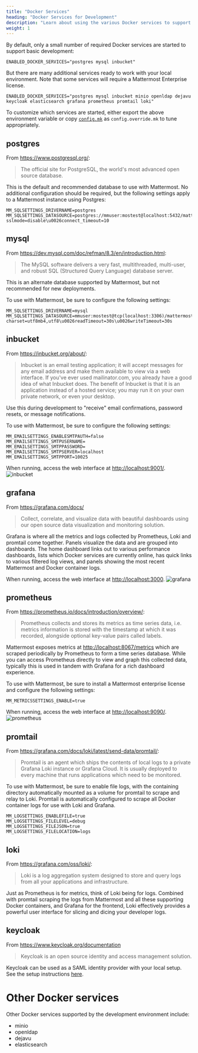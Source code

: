 ```yaml
---
title: "Docker Services"
heading: "Docker Services for Development"
description: "Learn about using the various Docker services to support your development environment."
weight: 1
---
```


By default, only a small number of required Docker services are started to support basic development:

```
ENABLED_DOCKER_SERVICES="postgres mysql inbucket"
```

But there are many additional services ready to work with your local environment. Note that some services will require a Mattermost Enterprise license.

```
ENABLED_DOCKER_SERVICES="postgres mysql inbucket minio openldap dejavu keycloak elasticsearch grafana prometheus promtail loki"
```

To customize which services are started, either export the above environment variable or copy [`config.mk`](https://github.com/mattermost/mattermost/blob/master/server/config.mk) as `config.override.mk` to tune appropriately.

## postgres

From https://www.postgresql.org/:

> The official site for PostgreSQL, the world's most advanced open source database.

This is the default and recommended database to use with Mattermost. No additional configuration should be required, but the following settings apply to a Mattermost instance using Postgres:

```
MM_SQLSETTINGS_DRIVERNAME=postgres
MM_SQLSETTINGS_DATASOURCE=postgres://mmuser:mostest@localhost:5432/mattermost_test?sslmode=disable\u0026connect_timeout=10
```

## mysql

From https://dev.mysql.com/doc/refman/8.3/en/introduction.html:

> The MySQL software delivers a very fast, multithreaded, multi-user, and robust SQL (Structured Query Language) database server.

This is an alternate database supported by Mattermost, but not recommended for new deployments.

To use with Mattermost, be sure to configure the following settings:
```
MM_SQLSETTINGS_DRIVERNAME=mysql
MM_SQLSETTINGS_DATASOURCE=mmuser:mostest@tcp(localhost:3306)/mattermost_test?charset=utf8mb4,utf8\u0026readTimeout=30s\u0026writeTimeout=30s
```

## inbucket

From https://inbucket.org/about/:

> Inbucket is an email testing application; it will accept messages for any email address and make them available to view via a web interface. If you've ever used mailinator.com, you already have a good idea of what Inbucket does. The benefit of Inbucket is that it is an application instead of a hosted service; you may run it on your own private network, or even your desktop. 

Use this during development to "receive" email confirmations, password resets, or message notifications.

To use with Mattermost, be sure to configure the following settings:
```
MM_EMAILSETTINGS_ENABLESMTPAUTH=false
MM_EMAILSETTINGS_SMTPUSERNAME=
MM_EMAILSETTINGS_SMTPPASSWORD=
MM_EMAILSETTINGS_SMTPSERVER=localhost
MM_EMAILSETTINGS_SMTPPORT=10025
```

When running, access the web interface at [http://localhost:9001/](http://localhost:9001/).
![inbucket](/img/docker/inbucket.png)

## grafana

From https://grafana.com/docs/

> Collect, correlate, and visualize data with beautiful dashboards using our open source data visualization and monitoring solution.

Grafana is where all the metrics and logs collected by Prometheus, Loki and promtail come together. Panels visualize the data and are grouped into dashboards. The home dashboard links out to various performance dashboards, lists which Docker services are currently online, has quick links to various filtered log views, and panels showing the most recent Mattermost and Docker container logs.

When running, access the web interface at [http://localhost:3000](http://localhost:3000).
![grafana](/img/docker/grafana.png)

## prometheus

From https://prometheus.io/docs/introduction/overview/:

> Prometheus collects and stores its metrics as time series data, i.e. metrics information is stored with the timestamp at which it was recorded, alongside optional key-value pairs called labels.

Mattermost exposes metrics at [http://localhost:8067/metrics](http://localhost:8067/metrics) which are scraped periodically by Prometheus to form a time series database. While you can access Prometheus directly to view and graph this collected data, typically this is used in tandem with Grafana for a rich dashboard experience.

To use with Mattermost, be sure to install a Mattermost enterprise license and configure the following settings:

```
MM_METRICSSETTINGS_ENABLE=true
```

When running, access the web interface at [http://localhost:9090/](http://localhost:9090).
![prometheus](/img/docker/prometheus.png)

## promtail

From https://grafana.com/docs/loki/latest/send-data/promtail/:

> Promtail is an agent which ships the contents of local logs to a private Grafana Loki instance or Grafana Cloud. It is usually deployed to every machine that runs applications which need to be monitored.

To use with Mattermost, be sure to enable file logs, with the containing directory automatically mounted as a volume for promtail to scrape and relay to Loki. Promtail is automatically configured to scrape all Docker container logs for use with Loki and Grafana.

```
MM_LOGSETTINGS_ENABLEFILE=true
MM_LOGSETTINGS_FILELEVEL=debug
MM_LOGSETTINGS_FILEJSON=true
MM_LOGSETTINGS_FILELOCATION=logs
```

## loki

From https://grafana.com/oss/loki/:

> Loki is a log aggregation system designed to store and query logs from all your applications and infrastructure.

Just as Prometheus is for metrics, think of Loki being for logs. Combined with promtail scraping the logs from Mattermost and all these supporting Docker containers, and Grafana for the frontend, Loki effectively provides a powerful user interface for slicing and dicing your developer logs.

## keycloak

From https://www.keycloak.org/documentation

> Keycloak is an open source identity and access management solution.

Keycloak can be used as a SAML identity provider with your local setup. See the setup instructions [here](https://github.com/mattermost/mattermost/blob/master/server/build/docker/keycloak/README.md).

# Other Docker services

Other Docker services supported by the development environment include:
* minio
* openldap
* dejavu
* elasticsearch


